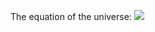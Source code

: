 The equation of the universe: <img src="https://render.githubusercontent.com/render/math?math=H^{2} = \left ( \dfrac{\dot{a}}{a} \right )^{2} = \dfrac{8\pi G}{3}\rho-\dfrac{kc^{2}}{a^{2}}+\dfrac{\Lambda c^{2}}{3}">

<!--
**vishal-keshav/vishal-keshav** is a ✨ _special_ ✨ repository because its `README.md` (this file) appears on your GitHub profile.

Here are some ideas to get you started:

- 🔭 I’m currently working on ...
- 🌱 I’m currently learning ...
- 👯 I’m looking to collaborate on ...
- 🤔 I’m looking for help with ...
- 💬 Ask me about ...
- 📫 How to reach me: ...
- 😄 Pronouns: ...
- ⚡ Fun fact: ...
-->
